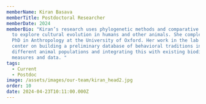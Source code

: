```yaml
---
memberName: Kiran Basava
memberTitle: Postdoctoral Researcher
memberDate: 2024
memberBio: "Kiran’s research uses phylogenetic methods and comparative databases
  to explore cultural evolution in humans and other animals. She completed her
  PhD in Anthropology at the University of Oxford. Her work in the lab will
  center on building a preliminary database of behavioral traditions in
  different animal populations and integrating this with existing biodiversity
  measures and data. "
tags:
  - Current
  - Postdoc
image: /assets/images/our-team/kiran_head2.jpg
order: 10
date: 2024-04-23T10:11:00.000Z
---
```

